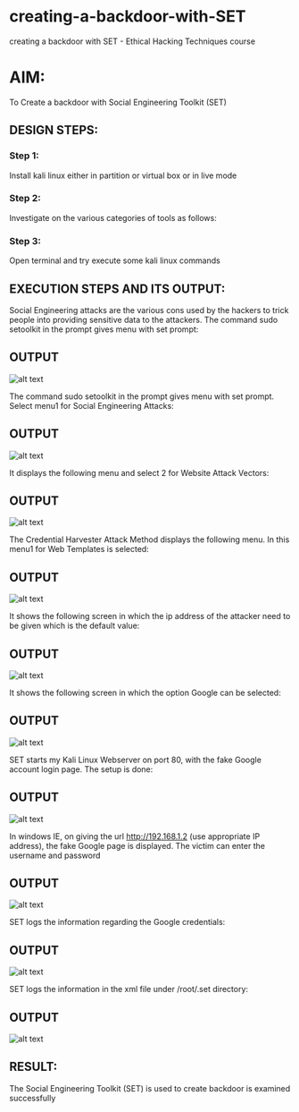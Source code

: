 # creating-a-backdoor-with-SET
creating a backdoor with SET - Ethical Hacking Techniques course

# AIM:
To Create a backdoor with Social Engineering Toolkit (SET)

## DESIGN STEPS:

### Step 1:

Install kali linux either in partition or virtual box or in live mode


### Step 2:

Investigate on the various categories of tools as follows:

### Step 3:

Open terminal and try execute some kali linux commands

## EXECUTION STEPS AND ITS OUTPUT:
Social Engineering attacks are the various cons used by the hackers to trick people into providing sensitive data to the attackers. 
The command sudo setoolkit in the prompt gives menu with set prompt:
## OUTPUT

![alt text](output.png)

The command sudo setoolkit in the prompt gives menu with set prompt. Select menu1 for Social Engineering Attacks:
## OUTPUT
![alt text](output1.png)


It displays the following menu and select 2 for Website Attack Vectors:
## OUTPUT
![alt text](output2.png)


The Credential Harvester Attack Method displays the following menu. In this menu1 for Web Templates is selected:
## OUTPUT
![alt text](output3.png)


It shows the following screen in which the ip address of the attacker need to be given which is the default value:
## OUTPUT
![alt text](output4.png)



It shows the following screen in which the option Google can be selected:
## OUTPUT

![alt text](output5.png)



SET starts my Kali Linux Webserver on port 80, with the fake Google account login page. The setup is done:
## OUTPUT

![alt text](output6.png)


In windows IE, on giving the url http://192.168.1.2 (use appropriate IP address), the fake Google page is displayed. The victim can enter the username and password
## OUTPUT
![alt text](output7.png)

SET logs the information regarding the Google credentials:
## OUTPUT
![alt text](output8.png)


SET logs the information in the xml file under /root/.set directory:
## OUTPUT

![alt text](output9.png)










## RESULT:
The Social Engineering Toolkit (SET) is used to create backdoor is  examined successfully
